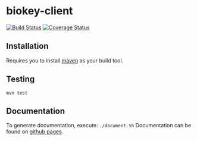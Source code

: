 # biokey-client
[![Build Status](https://travis-ci.org/BioKey/biokey-client.svg?branch=master)](https://travis-ci.org/BioKey/biokey-client)
[![Coverage Status](https://coveralls.io/repos/github/BioKey/biokey-client/badge.svg?branch=master)](https://coveralls.io/github/BioKey/biokey-client?branch=master)

## Installation
Requires you to install [maven](https://maven.apache.org/install.html) as your build tool.

## Testing
`mvn test`

## Documentation
To generate documentation, execute:
`./document.sh`
Documentation can be found on [github pages](https://biokey.github.io/biokey-client/).
